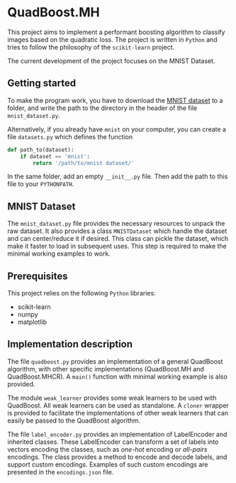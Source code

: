 # QuadBoost.MH

This project aims to implement a performant boosting algorithm to classify images based on the quadratic loss. The project is written in `Python` and tries to follow the philosophy of the `scikit-learn` project.

The current development of the project focuses on the MNIST Dataset.

## Getting started

To make the program work, you have to download the [MNIST dataset](http://yann.lecun.com/exdb/mnist/) to a folder, and write the path to the directory in the header of the file `mnist_dataset.py`.

Alternatively, if you already have `mnist` on your computer, you can create a file `datasets.py` which defines the function
```python
def path_to(dataset):
    if dataset == 'mnist':
        return '/path/to/mnist dataset/'
```

In the same folder, add an empty `__init__.py` file.
Then add the path to this file to your `PYTHONPATH`.

## MNIST Dataset

The `mnist_dataset.py` file provides the necessary resources to unpack the raw dataset. It also provides a class `MNISTDataset` which handle the dataset and can center/reduce it if desired. This class can pickle the dataset, which make it faster to load in subsequent uses. This step is required to make the minimal working examples to work.

## Prerequisites

This project relies on the following `Python` libraries:
- scikit-learn
- numpy
- matplotlib

## Implementation description

The file `quadboost.py` provides an implementation of a general QuadBoost algorithm, with other specific implementations (QuadBoost.MH and QuadBoost.MHCR).
A `main()` function with minimal working example is also provided.

The module `weak_learner` provides some weak learners to be used with QuadBoost. All weak learners can be used as standalone. A `cloner` wrapper is provided to facilitate the implementations of other weak learners that can easily be passed to the QuadBoost algorithm.

The file `label_encoder.py` provides an implementation of LabelEncoder and inherited classes. These LabelEncoder can transform a set of labels into vectors encoding the classes, such as _one-hot_ encoding or _all-pairs_ encodings. The class provides a method to encode and decode labels, and support custom encodings. Examples of such custom encodings are presented in the `encodings.json` file.



